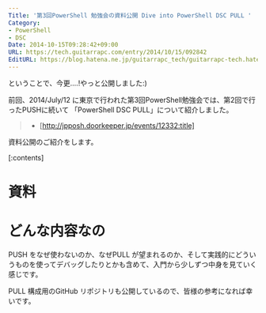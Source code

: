 ```yaml
---
Title: '第3回PowerShell 勉強会の資料公開 Dive into PowerShell DSC PULL '
Category:
- PowerShell
- DSC
Date: 2014-10-15T09:28:42+09:00
URL: https://tech.guitarrapc.com/entry/2014/10/15/092842
EditURL: https://blog.hatena.ne.jp/guitarrapc_tech/guitarrapc-tech.hatenablog.com/atom/entry/8454420450068717061
---
```


ということで、今更....!やっと公開しました:)

前回、2014/July/12 に東京で行われた第3回PowerShell勉強会では、第2回で行ったPUSHに続いて 「PowerShell DSC PULL」について紹介しました。



> - [http://jpposh.doorkeeper.jp/events/12332:title]

資料公開のご紹介をします。


[:contents]

# 資料

<script async class="speakerdeck-embed" data-id="252d4c60362e013266b61e0423e07788" data-ratio="1.77777777777778" src="//speakerdeck.com/assets/embed.js"></script>

# どんな内容なの

PUSH をなぜ使わないのか、なぜPULL が望まれるのか、そして実践的にどういうものを使ってデバッグしたりとかも含めて、入門から少しずつ中身を見ていく感じです。

PULL 構成用のGitHub リポジトリも公開しているので、皆様の参考になれば幸いです。
